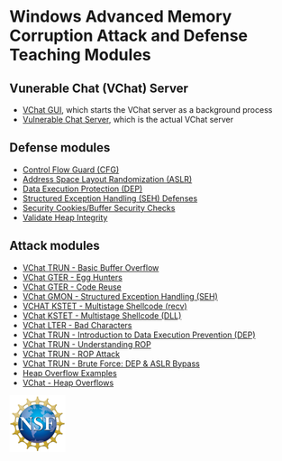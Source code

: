 # Windows Advanced Memory Corruption Attack and Defense Teaching Modules

## Vunerable Chat (VChat) Server
* [VChat GUI](https://github.com/DaintyJet/VChatGUI), which starts the VChat server as a background process
* [Vulnerable Chat Server](https://github.com/xinwenfu/vchat), which is the actual VChat server

## Defense modules
* [Control Flow Guard (CFG)](https://github.com/DaintyJet/VChat_CFG)
* [Address Space Layout Randomization (ASLR)](https://github.com/DaintyJet/VChat_ASLR_Intro)
* [Data Execution Protection (DEP)](https://github.com/DaintyJet/VChat_DEP_Intro)
* [Structured Exception Handling (SEH) Defenses](https://github.com/DaintyJet/VChat_SEH)
* [Security Cookies/Buffer Security Checks](https://github.com/DaintyJet/VChat_Security_Cookies)
* [Validate Heap Integrity](https://github.com/DaintyJet/VChat_Heap_Defense)

## Attack modules
* [VChat TRUN - Basic Buffer Overflow](https://github.com/DaintyJet/VChat_TRUN)
* [VChat GTER - Egg Hunters](https://github.com/DaintyJet/VChat_GTER_EggHunter)
* [VChat GTER - Code Reuse](https://github.com/DaintyJet/VChat_GTER_CodeReuse)
* [VChat GMON - Structured Exception Handling (SEH)](https://github.com/DaintyJet/VChat_GMON_SEH)
* [VCHAT KSTET - Multistage Shellcode (recv)](https://github.com/DaintyJet/VChat_KSTET_Multi)
* [VChat KSTET - Multistage Shellcode (DLL)](https://github.com/DaintyJet/VChat_KSTET_DLL)
* [VChat LTER - Bad Characters](https://github.com/DaintyJet/VChat_LTER)
* [VChat TRUN - Introduction to Data Execution Prevention (DEP)](https://github.com/DaintyJet/VChat_DEP)
* [VChat TRUN - Understanding ROP](https://github.com/DaintyJet/VChat_ROP_INTRO)
* [VChat TRUN - ROP Attack](https://github.com/DaintyJet/VChat_TRUN_ROP)
* [VChat TRUN - Brute Force: DEP & ASLR Bypass](https://github.com/DaintyJet/VChat_Brute_Force)
* [Heap Overflow Examples](https://github.com/DaintyJet/Heap-Overflow-Example)
* [VChat - Heap Overflows](https://github.com/DaintyJet/VChat_Heap_Exploit)

<img src="imgs/NSF_logo.png" height=100>

